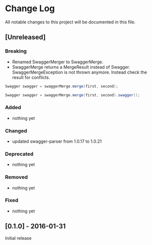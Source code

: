 # Change Log
All notable changes to this project will be documented in this file.

## [Unreleased]

### Breaking
- Renamed SwaggerMerger to SwaggerMerge.
- SwaggerMerge returns a MergeResult instead of Swagger. SwaggerMergeException is not thrown anymore. Instead check the result for conflicts.
```java
Swagger swagger = swaggerMerge.merge(first, second);
```

```java
Swagger swagger = swaggerMerge.merge(first, second).swagger();
```

### Added
- nothing yet

### Changed
- updated swagger-parser from 1.0.17 to 1.0.21

### Deprecated
- nothing yet

### Removed
- nothing yet

### Fixed
- nothing yet

## [0.1.0] - 2016-01-31
Initial release

